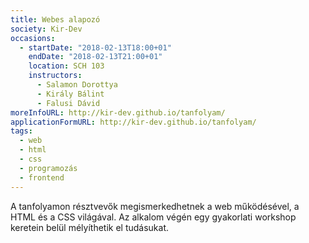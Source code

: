 ```yaml
---
title: Webes alapozó
society: Kir-Dev
occasions:
  - startDate: "2018-02-13T18:00+01"
    endDate: "2018-02-13T21:00+01"
    location: SCH 103
    instructors:
      - Salamon Dorottya
      - Király Bálint
      - Falusi Dávid
moreInfoURL: http://kir-dev.github.io/tanfolyam/
applicationFormURL: http://kir-dev.github.io/tanfolyam/
tags:
  - web
  - html
  - css
  - programozás
  - frontend
---
```


A tanfolyamon résztvevők megismerkedhetnek a web működésével, a HTML és a CSS világával. Az alkalom végén egy gyakorlati workshop keretein belül mélyíthetik el tudásukat.

